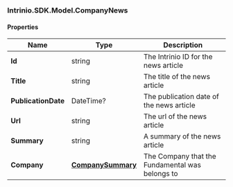 [//]: # (CLASS:Intrinio.SDK.Model.CompanyNews)

[//]: # (KIND:object)

### Intrinio.SDK.Model.CompanyNews
#### Properties

[//]: # (START_DEFINITION)

Name | Type | Description
------------ | ------------- | -------------
**Id** | string | The Intrinio ID for the news article &nbsp;
**Title** | string | The title of the news article &nbsp;
**PublicationDate** | DateTime? | The publication date of the news article &nbsp;
**Url** | string | The url of the news article &nbsp;
**Summary** | string | A summary of the news article &nbsp;
**Company** | [**CompanySummary**](CompanySummary.md) | The Company that the Fundamental was belongs to &nbsp;

[//]: # (END_DEFINITION)


[//]: # (CONTAINED_CLASS:Intrinio.SDK.Model.CompanySummary)


